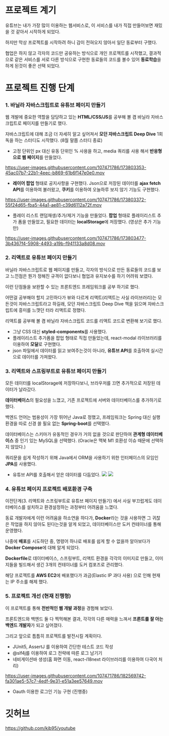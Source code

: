 # 프로젝트 계기
유튜브는 내가 가장 많이 이용하는 웹서비스로, 이 서비스를 내가 직접 만들어보면 재밌을 것 같아서 시작하게 되었다.

하지만 막상 프로젝트를 시작하려 하니 감이 전혀오지 않아서 일단 동료부터 구했다.

협업은 하지 않고 각자의 코드만 공유하는 방식으로 개인 프로젝트를 시작했고, 결과적으로 같은 서비스를 서로 다른 방식으로 구현한 동료들의 코드를 볼수 있어 **동료학습**을 하게 된것이 좋은 선택 되었다.

# 프로젝트 진행 단계

### 1. 바닐라 자바스크립트로 유튜브 페이지 만들기
웹 개발에 중요한 역할을 담당하고 있는 **HTML/CSS/JS**를 공부해 볼 겸 바닐라 자바스크립트로 페이지를 만들기로 했다.

자바스크립트에 대해 조금 더 자세히 알고 싶어져서 **모던 자바스크립트 Deep Dive** 1회독을 하는 스터디도 시작했다. (8월 말쯤 스터디 종료)

- 고정 단위인 px 대신 유동 단위인 % 사용을 하고, media 쿼리를 사용 해서 **반응형으로 웹 페이지**를 만들었다.

https://user-images.githubusercontent.com/107471786/173803353-45ac07b7-22b1-4eec-b869-61b6f147e0e0.mov

- **레이어 팝업** 형태로 공지사항을 구현했다. Json으로 저장된 데이터를 **ajax fetch API**를 이용하여 불러왔고, **쿠키**를 이용하여 오늘하루 보지 않기 기능도 구현했다.

https://user-images.githubusercontent.com/107471786/173803372-55f24d65-fba5-44a1-ae81-c39d6112a72f.mov

- 플레이 리스트 랜덤재생/추가/제거 기능을 만들었다. **팝업** 형태로 플레이리스트 추가 폼을 만들었고, 필요한 데이터는 **localStorage**에 저장했다. (영상은 추가 기능만)

https://user-images.githubusercontent.com/107471786/173803477-3b4367f4-5908-4493-a19b-f941133a8d08.mov

### 2. 리액트로 유튜브 페이지 만들기
바닐라 자바스크립트로 웹 페이지를 만들고, 각자의 방식으로 만든 동료들의 코드를 보고 느낀점은 뭔가 정해진 규격이 없다보니 협업과 유지보수를 하기 어려워 보였다.

이런 단점들을 보완할 수 있는 프론트엔드 프레임워크를 공부 하기로 했다.

어떤걸 공부해야 할지 고민하다가 뷰와 다르게 리액트(리액트는 사실 라이브러리)는 모든것이 자바스크립트라고 하길래, 모던 자바스크립트 Deep Dive 책을 읽으며 자바스크립트에 흥미를 느꼇던 터라 리액트로 정했다.

리액트를 공부해 볼 겸 바닐라 자바스크립트 코드를 리액트 코드로 변환해 보기로 했다.

- 그냥 CSS 대신 **styled-components**를 사용했다.
- 플레이리스트 추가폼을 팝업 형태로 직접 만들었는데, react-modal 라이브러리를 이용하여 **모달**로 구현했다.
- json 파일에서 데이터를 읽고 보여주는것이 아니라, **유튜브 API**를 호출하여 실시간으로 데이터를 가져왔다.

### 3. 리액트와 스프링부트로 유튜브 페이지 만들기
모든 데이터를 localStorage에 저장하다보니, 브라우저를 끄면 추가적으로 저장된 데이터가 날라갔다.

**데이터베이스**의 필요성을 느꼈고, 기존 프로젝트에 서버와 데이터베이스를 추가하기로 했다.

백엔드 언어는 범용성이 가장 뛰어난 Java로 정했고, 프레임워크는 Spring 대신 실행환경을 따로 신경 쓸 필요 없는 **Spring-boot**를 선택했다.

데이터베이스는 스키마가 유동적인 경우가 거의 없을 것으로 판단하여 **관계형 데이터베이스** 중 인기 있는 MySQL을 선택했다. (Oracle은 맥북 M1 호환성 이슈 때문에 선택하지 않았다.)

쿼리문을 쉽게 작성하기 위해 Java에서 ORM을 사용하기 위한 인터페이스의 모임인 **JPA**를 사용했다.

- 유튜브 API를 호출해서 얻은 데이터를 다듬었다.
  ![](https://velog.velcdn.com/images/kjb95/post/859a63b6-339d-4107-86c8-1cd4a8cd8a77/image.png)
  ![](https://velog.velcdn.com/images/kjb95/post/4197b031-d9cd-4945-9dd1-e2b3058e2d02/image.png)

### 4. 유튜브 페이지 프로젝트 배포환경 구축
이전단계(3. 리액트와 스프링부트로 유튜브 페이지 만들기) 에서 사실 부끄럽게도 데이터베이스를 설치하고 환경설정하는 과정부터 어려움을 느꼈다.

동료 개발자에게 이런 어려움을 하소연을 하다가, **Docker**라는 것을 사용하면 그 귀찮은 작업을 하지 않아도 된다는것을 알게 되었고, 데이터베이스만 도커 컨테이너를 통해 운영했다.

나중에 **배포**를 시도하던 중, 명령어 하나로 배포를 쉽게 할 수 없을까 알아보다가 **Docker Compose**에 대해 알게 되었다.

**Dockerfile**로 데이터베이스, 스프링부트, 리액트 환경을 각각의 이미지로 만들고, 이미지들을 빌드해서 생긴 3개의 컨테이너를 도커 컴포즈로 관리했다.

해당 프로젝트를 **AWS EC2**에 배포했다가 과금(Elastic IP 과다 사용) 으로 인해 현재는 IP 주소를 해제 했다.

### 5. 프로젝트 개선 (현재 진행형)
이 프로젝트를 통해 **전반적인 웹 개발 과정**을 경험해 보았다.

프론트엔드와 백엔드 둘 다 찍먹해본 결과, 각각의 다른 매력을 느껴서 **프론트를 잘 아는 백엔드 개발자**가 되고 싶어졌다.

그리고 앞으로 틈틈히 프로젝트를 발전시킬 계획이다.

- JUnit5, AssertJ 를 이용하여 간단한 테스트 코드 작성
- @slf4j를 이용하여 로그 전략에 따른 로그 남기기
- 네비게이션바 생성(홈 화면 이동, react-i18next 라이브러리를 이용하여 다국어 처리)

https://user-images.githubusercontent.com/107471786/182569742-fa301ae5-57c7-4edf-9e31-e51a3ee57649.mov

- Oauth 이용한 로그인 기능 구현 (진행중)

# 깃허브
https://github.com/kjb95/youtube